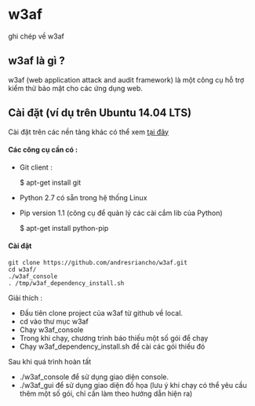 # w3af 
ghi chép về w3af

## w3af là gì ? 
w3af (web application attack and audit framework) là một công cụ hỗ trợ kiểm thử bảo mật cho các ứng dụng web. 

## Cài đặt (ví dụ trên Ubuntu 14.04 LTS)
Cài đặt trên các nền tảng khác có thể xem [tại đây](http://docs.w3af.org/en/latest/install.html)

#### Các công cụ cần có :
- Git client : 
	
	$ apt-get install git

- Python 2.7 có sẵn trong hệ thống Linux
- Pip version 1.1 (công cụ để quản lý các cài cắm lib của Python)
	
	$ apt-get install python-pip

#### Cài đặt
```
git clone https://github.com/andresriancho/w3af.git
cd w3af/
./w3af_console
. /tmp/w3af_dependency_install.sh
```

Giải thích : 
- Đầu tiên clone project của w3af từ github về local.
- cd vào thư mục w3af
- Chạy w3af_console
- Trong khi chạy, chương trình báo thiếu một số gói để chạy    
- Chạy w3af_dependency_install.sh để cài các gói thiếu đó

Sau khi quá trình hoàn tất
- ./w3af_console để sử dụng giao diện console.
- ./w3af_gui để sử dụng giao diện đồ họa (lưu ý khi chạy có thể yêu cầu thêm một số gói, chỉ cần làm theo hướng dẫn hiện ra)

 